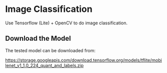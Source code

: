 # Image Classification

Use Tensorflow (Lite) + OpenCV to do image classification.

## Download the Model

The tested model can be downloaded from:

https://storage.googleapis.com/download.tensorflow.org/models/tflite/mobilenet_v1_1.0_224_quant_and_labels.zip